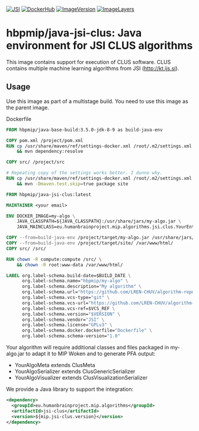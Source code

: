 [![JSI](https://img.shields.io/badge/JSI-KT-AF4C64.svg)](http://kt.ijs.si/)
[![DockerHub](https://img.shields.io/badge/docker-hbpmip%2Fjava--jsi--clus-008bb8.svg)](https://hub.docker.com/r/hbpmip/java-jsi-clus/)
[![ImageVersion](https://images.microbadger.com/badges/version/hbpmip/java-jsi-clus.svg)](https://hub.docker.com/r/hbpmip/java-jsi-clus/tags "hbpmip/java-jsi-clus image tags")
[![ImageLayers](https://images.microbadger.com/badges/image/hbpmip/java-jsi-clus.svg)](https://microbadger.com/#/images/hbpmip/java-jsi-clus "hbpmip/java-jsi-clus on microbadger")

# hbpmip/java-jsi-clus: Java environment for JSI CLUS algorithms

This image contains support for execution of CLUS software. CLUS contains multiple machine learning algorithms from JSI (http://kt.ijs.si).

## Usage

Use this image as part of a multistage build. You need to use this image as the parent image.

Dockerfile
```dockerfile
FROM hbpmip/java-base-build:3.5.0-jdk-8-9 as build-java-env

COPY pom.xml /project/pom.xml
RUN cp /usr/share/maven/ref/settings-docker.xml /root/.m2/settings.xml \
    && mvn dependency:resolve

COPY src/ /project/src

# Repeating copy of the settings works better. I dunno why.
RUN cp /usr/share/maven/ref/settings-docker.xml /root/.m2/settings.xml \
    && mvn -Dmaven.test.skip=true package site

FROM hbpmip/java-jsi-clus:latest

MAINTAINER <your email>

ENV DOCKER_IMAGE=my-algo \
    JAVA_CLASSPATH=${JAVA_CLASSPATH}:/usr/share/jars/my-algo.jar \
    JAVA_MAINCLASS=eu.humanbrainproject.mip.algorithms.jsi.clus.YourEntrypoint 

COPY --from=build-java-env /project/target/my-algo.jar /usr/share/jars/my-algo.jar
COPY --from=build-java-env /project/target/site/ /var/www/html/
COPY src/ /src/

RUN chown -R compute:compute /src/ \
    && chown -R root:www-data /var/www/html/

LABEL org.label-schema.build-date=$BUILD_DATE \
      org.label-schema.name="hbpmip/my-algo" \
      org.label-schema.description="My algorithm" \
      org.label-schema.url="https://github.com/LREN-CHUV/algorithm-repository" \
      org.label-schema.vcs-type="git" \
      org.label-schema.vcs-url="https://github.com/LREN-CHUV/algorithm-repository.git" \
      org.label-schema.vcs-ref=$VCS_REF \
      org.label-schema.version="$VERSION" \
      org.label-schema.vendor="JSI" \
      org.label-schema.license="GPLv3" \
      org.label-schema.docker.dockerfile="Dockerfile" \
      org.label-schema.schema-version="1.0"

```

Your algorithm will require additional classes and files packaged in my-algo.jar to adapt it to MIP Woken and to generate PFA output:

* YourAlgoMeta extends ClusMeta
* YourAlgoSerializer extends ClusGenericSerializer<ClusModel>
* YourAlgoVisualizer extends ClusVisualizationSerializer<ClusModel>


We provide a Java library to support the integration:

```xml
<dependency>
  <groupId>eu.humanbrainproject.mip.algorithms</groupId>
  <artifactId>jsi-clus</artifactId>
  <version>${mip.jsi-clus.version}</version>
</dependency>
```